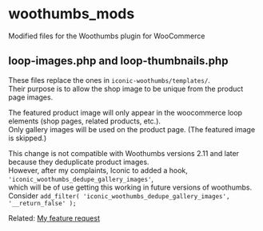 # woothumbs_mods
Modified files for the Woothumbs plugin for WooCommerce


## loop-images.php and loop-thumbnails.php
These files replace the ones in `iconic-woothumbs/templates/`.  
Their purpose is to allow the shop image to be unique from the product page images.

The featured product image will only appear in the woocommerce loop elements (shop pages, related products, etc.).  
Only gallery images will be used on the product page. (The featured image is skipped.)

This change is not compatible with Woothumbs versions 2.11 and later because they deduplicate product images.  
However, after my complaints, Iconic to added a hook, `'iconic_woothumbs_dedupe_gallery_images'`,  
which will be of use getting this working in future versions of woothumbs.  
Consider `add_filter( 'iconic_woothumbs_dedupe_gallery_images', '__return_false' );`

Related: [My feature request](https://iconicwp.com/feature-requests/allow-separation-of-single-product-page-gallery-and-shop-category-related-wc-product-loop-images/#comment-23409)
